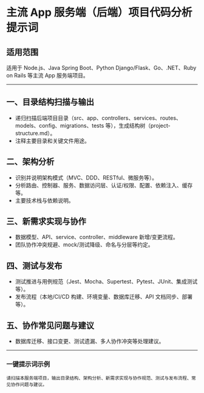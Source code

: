 # 主流 App 服务端（后端）项目代码分析提示词

## 适用范围
适用于 Node.js、Java Spring Boot、Python Django/Flask、Go、.NET、Ruby on Rails 等主流 App 服务端项目。

---

## 一、目录结构扫描与输出
- 递归扫描后端项目目录（src、app、controllers、services、routes、models、config、migrations、tests 等），生成结构树（project-structure.md）。
- 注释主要目录和关键文件用途。

## 二、架构分析
- 识别并说明架构模式（MVC、DDD、RESTful、微服务等）。
- 分析路由、控制器、服务、数据访问层、认证/权限、配置、依赖注入、缓存等。
- 主要技术栈与依赖说明。

## 三、新需求实现与协作
- 数据模型、API、service、controller、middleware 新增/变更流程。
- 团队协作冲突规避、mock/测试降级、命名与分层等约定。

## 四、测试与发布
- 测试推进与用例规范（Jest、Mocha、Supertest、Pytest、JUnit、集成测试等）。
- 发布流程（本地/CI/CD 构建、环境变量、数据库迁移、API 文档同步、部署等）。

## 五、协作常见问题与建议
- 数据库迁移、接口变更、测试遗漏、多人协作冲突等处理建议。

---

### 一键提示词示例
```
请扫描本服务端项目，输出目录结构、架构分析、新需求实现与协作规范、测试与发布流程、常见协作问题与建议。
```
